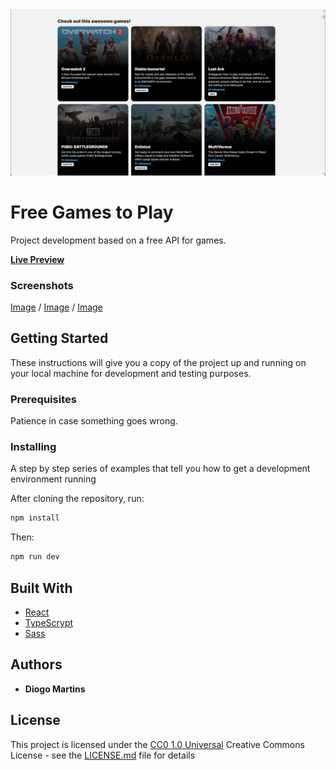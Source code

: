 <img src="public/home-b.png" alt="exemplo imagem">

# Free Games to Play

Project development based on a free API for games.

**[Live Preview](https://appmaster-gameproject.vercel.app/)**

### Screenshots

[Image](https://github.com/geoalt/appmaster-gameproject/blob/main/public/home-a.png) / [Image](https://github.com/geoalt/appmaster-gameproject/blob/main/public/home-b.png) / [Image](https://github.com/geoalt/appmaster-gameproject/blob/main/public/searchresult.png)

## Getting Started

These instructions will give you a copy of the project up and running on
your local machine for development and testing purposes.

### Prerequisites

Patience in case something goes wrong.

### Installing

A step by step series of examples that tell you how to get a development
environment running

After cloning the repository, run:

```bash
npm install
```

Then:

```bash
npm run dev
```

## Built With

- [React](https://react.dev/)
- [TypeScrypt](https://www.typescriptlang.org/)
- [Sass](https://sass-lang.com/)

## Authors

- **Diogo Martins**

## License

This project is licensed under the [CC0 1.0 Universal](LICENSE.md)
Creative Commons License - see the [LICENSE.md](LICENSE.md) file for
details
